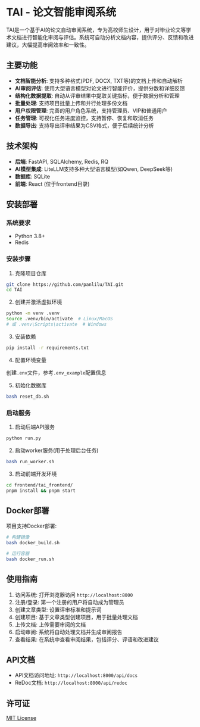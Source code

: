 # TAI - 论文智能审阅系统

TAI是一个基于AI的论文自动审阅系统，专为高校师生设计，用于对毕业论文等学术文档进行智能化审阅与评估。系统可自动分析文档内容，提供评分、反馈和改进建议，大幅提高审阅效率和一致性。

## 主要功能

- **文档智能分析**: 支持多种格式(PDF, DOCX, TXT等)的文档上传和自动解析
- **AI审阅评估**: 使用大型语言模型对论文进行智能评价，提供分数和详细反馈
- **结构化数据提取**: 自动从评审结果中提取关键指标，便于数据分析和管理
- **批量处理**: 支持项目批量上传和并行处理多份文档
- **用户权限管理**: 完善的用户角色系统，支持管理员、VIP和普通用户
- **任务管理**: 可视化任务进度监控，支持暂停、恢复和取消任务
- **数据导出**: 支持导出评审结果为CSV格式，便于后续统计分析

## 技术架构

- **后端**: FastAPI, SQLAlchemy, Redis, RQ
- **AI模型集成**: LiteLLM支持多种大型语言模型(如Qwen, DeepSeek等)
- **数据库**: SQLite
- **前端**: React (位于frontend目录)

## 安装部署

### 系统要求

- Python 3.8+
- Redis

### 安装步骤

1. 克隆项目仓库

```bash
git clone https://github.com/panlilu/TAI.git
cd TAI
```

2. 创建并激活虚拟环境

```bash
python -m venv .venv
source .venv/bin/activate  # Linux/MacOS
# 或 .venv\Scripts\activate  # Windows
```

3. 安装依赖

```bash
pip install -r requirements.txt
```

4. 配置环境变量

创建`.env`文件，参考`.env_example`配置信息

5. 初始化数据库

```bash
bash reset_db.sh
```

### 启动服务

1. 启动后端API服务

```bash
python run.py
```

2. 启动worker服务(用于处理后台任务)

```bash
bash run_worker.sh
```

3. 启动前端开发环境

```bash
cd frontend/tai_frontend/
pnpm install && pnpm start
```
## Docker部署

项目支持Docker部署:

```bash
# 构建镜像
bash docker_build.sh

# 运行容器
bash docker_run.sh
```

## 使用指南

1. 访问系统: 打开浏览器访问 `http://localhost:8000`
2. 注册/登录: 第一个注册的用户将自动成为管理员
3. 创建文章类型: 设置评审标准和提示词
4. 创建项目: 基于文章类型创建项目，用于批量处理文档
5. 上传文档: 上传需要审阅的文档
6. 启动审阅: 系统将自动处理文档并生成审阅报告
7. 查看结果: 在系统中查看审阅结果，包括评分、评语和改进建议

## API文档

- API文档访问地址: `http://localhost:8000/api/docs`
- ReDoc文档: `http://localhost:8000/api/redoc`

## 许可证

[MIT License](LICENSE) 